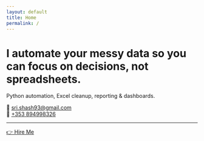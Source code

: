 ```yaml
---
layout: default
title: Home
permalink: /
---
```


# I automate your messy data so you can focus on decisions, not spreadsheets.  

Python automation, Excel cleanup, reporting & dashboards.  

📧 [sri.shash93@gmail.com](mailto:sri.shash93@gmail.com)  
📱 [+353 894998326](tel:+353894998326)  

---

[👉 Hire Me](./contact/)  
